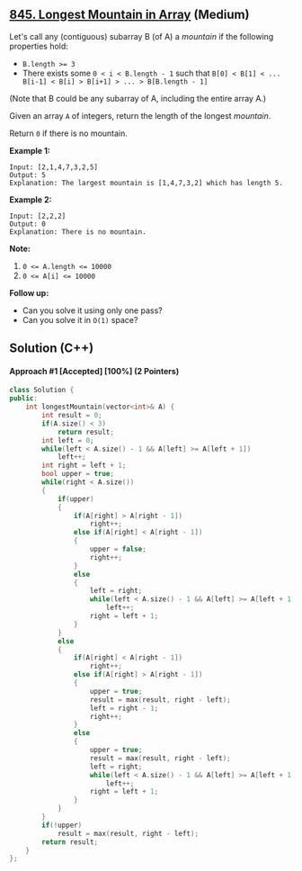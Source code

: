## [845. Longest Mountain in Array](https://leetcode.com/problems/longest-mountain-in-array/) (Medium)

Let's call any (contiguous) subarray B (of A) a *mountain* if the following properties hold:

  

- `B.length >= 3`
- There exists some `0 < i < B.length - 1` such that `B[0] < B[1] < ... B[i-1] < B[i] > B[i+1] > ... > B[B.length - 1]`

  

(Note that B could be any subarray of A, including the entire array A.)

  

Given an array `A` of integers, return the length of the longest *mountain*. 

  

Return `0` if there is no mountain.

  

**Example 1:**

  

```
Input: [2,1,4,7,3,2,5]
Output: 5
Explanation: The largest mountain is [1,4,7,3,2] which has length 5.
```

  

**Example 2:**

  

```
Input: [2,2,2]
Output: 0
Explanation: There is no mountain.
```

  

**Note:**

  

1. `0 <= A.length <= 10000`
2. `0 <= A[i] <= 10000`

  

**Follow up:**

  

- Can you solve it using only one pass?
- Can you solve it in `O(1)` space?

## Solution (C++)

#### Approach #1  [Accepted] [100%] (2 Pointers)

```c++
class Solution {
public:
    int longestMountain(vector<int>& A) {
        int result = 0;
        if(A.size() < 3)
            return result;
        int left = 0;
        while(left < A.size() - 1 && A[left] >= A[left + 1])
            left++;
        int right = left + 1;
        bool upper = true;
        while(right < A.size())
        {
            if(upper)
            {
                if(A[right] > A[right - 1])
                    right++;
                else if(A[right] < A[right - 1])
                {
                    upper = false;
                    right++;
                }
                else
                {
                    left = right;
                    while(left < A.size() - 1 && A[left] >= A[left + 1])
                        left++;
                    right = left + 1;
                }
            }
            else
            {
                if(A[right] < A[right - 1])
                    right++;
                else if(A[right] > A[right - 1])
                {
                    upper = true;
                    result = max(result, right - left);
                    left = right - 1;
                    right++;
                }
                else
                {
                    upper = true;
                    result = max(result, right - left);
                    left = right;
                    while(left < A.size() - 1 && A[left] >= A[left + 1])
                        left++;
                    right = left + 1;
                }
            }
        }
        if(!upper)
            result = max(result, right - left);
        return result;
    }
};
```

